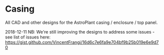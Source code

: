 # Casing
All CAD and other designs for the AstroPlant casing / enclosure / top panel.

2018-12-11
NB: We're still improving the designs to address some issues - see list of issues here: https://gist.github.com/VincentFrangi/16d6c7e6fa9e704bf9b25b019e6e9d70
